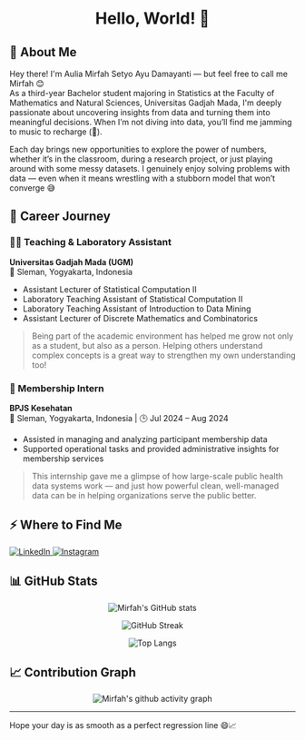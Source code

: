 <h1 align="center">Hello, World! 👋</h1>

## 🌸 About Me

Hey there! I'm Aulia Mirfah Setyo Ayu Damayanti — but feel free to call me Mirfah 😊  
As a third-year Bachelor student majoring in Statistics at the Faculty of Mathematics and Natural Sciences, Universitas Gadjah Mada, I'm deeply passionate about uncovering insights from data and turning them into meaningful decisions. When I’m not diving into data, you’ll find me jamming to music to recharge (🤫).

Each day brings new opportunities to explore the power of numbers, whether it’s in the classroom, during a research project, or just playing around with some messy datasets. I genuinely enjoy solving problems with data — even when it means wrestling with a stubborn model that won’t converge 😅

## 💼 Career Journey

### 🧑‍🏫 Teaching & Laboratory Assistant  
**Universitas Gadjah Mada (UGM)**  
📍 Sleman, Yogyakarta, Indonesia 
- Assistant Lecturer of Statistical Computation II  
- Laboratory Teaching Assistant of Statistical Computation II  
- Laboratory Teaching Assistant of Introduction to Data Mining  
- Assistant Lecturer of Discrete Mathematics and Combinatorics  

> Being part of the academic environment has helped me grow not only as a student, but also as a person. Helping others understand complex concepts is a great way to strengthen my own understanding too!

### 🏥 Membership Intern  
**BPJS Kesehatan**  
📍 Sleman, Yogyakarta, Indonesia | 🕒 Jul 2024 – Aug 2024  
- Assisted in managing and analyzing participant membership data  
- Supported operational tasks and provided administrative insights for membership services

> This internship gave me a glimpse of how large-scale public health data systems work — and just how powerful clean, well-managed data can be in helping organizations serve the public better.


## ⚡️ Where to Find Me

<p align="left">
  <a href="https://www.linkedin.com/in/aulia-mirfah-setyo-ayu-damayanti-71624124a/" target="_blank">
    <img src="https://img.shields.io/badge/LinkedIn-0A66C2?style=for-the-badge&logo=linkedin&logoColor=white" alt="LinkedIn">
  </a>
  <a href="https://www.instagram.com/auliamirfah/" target="_blank">
    <img src="https://img.shields.io/badge/Instagram-E4405F?style=for-the-badge&logo=instagram&logoColor=white" alt="Instagram">
  </a>
</p>


## 📊 GitHub Stats

<p align="center">
  <img src="https://github-readme-stats.vercel.app/api?username=Miwfah08&show_icons=true&theme=rose_pine&hide_title=true" alt="Mirfah's GitHub stats" />
</p>

<p align="center">
  <img src="https://github-readme-streak-stats.herokuapp.com/?user=Miwfah08&theme=rose_pine" alt="GitHub Streak" />
</p>

<p align="center">
  <img src="https://github-readme-stats.vercel.app/api/top-langs/?username=Miwfah08&layout=compact&theme=rose_pine" alt="Top Langs" />
</p>


## 📈 Contribution Graph

<p align="center">
  <img src="https://github-readme-activity-graph.cyclic.app/graph?username=Miwfah08&theme=rose_pine" alt="Mirfah's github activity graph" />
</p>

---

Hope your day is as smooth as a perfect regression line 😄📈
